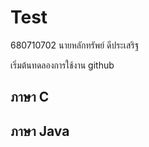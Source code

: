 # Test 

680710702 นายหลักทรัพย์ ดีประเสริฐ

เริ่มต้นทดลองการใช้งาน github

## ภาษา C

## ภาษา Java
